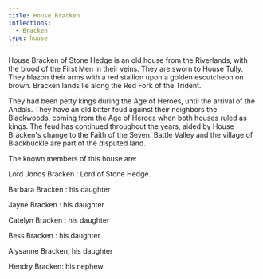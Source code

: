 ```yaml
---
title: House Bracken
inflections:
  - Bracken
type: house
---
```


House Bracken of Stone Hedge is an old house from the Riverlands, with the blood of the First Men in their veins. They are sworn to House Tully. They blazon their arms with a red stallion upon a golden escutcheon on brown. Bracken lands lie along the Red Fork of the Trident.

They had been petty kings during the Age of Heroes, until the arrival of the Andals. They have an old bitter feud against their neighbors the Blackwoods, coming from the Age of Heroes when both houses ruled as kings. The feud has continued throughout the years, aided by House Bracken's change to the Faith of the Seven. Battle Valley and the village of Blackbuckle are part of the disputed land.

The known members of this house are:

Lord Jonos Bracken : Lord of Stone Hedge.

Barbara Bracken : his daughter

Jayne Bracken : his daughter

Catelyn Bracken : his daughter

Bess Bracken : his daughter

Alysanne Bracken, his daughter

Hendry Bracken: his nephew.


